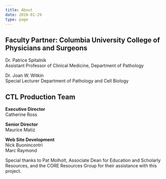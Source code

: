 ```yaml
---
title: About
date: 2018-01-29
type: page
---
```

<div class="pagecontentbody">
<h2>Faculty Partner: Columbia University College of Physicians and Surgeons</h2>

<p>Dr. Patrice Spitalnik<br>
Assistant Professor of Clinical Medicine, Department of Pathology</p>

<p>Dr. Joan W. Witkin<br>
Special Lecturer Department of Pathology and Cell Biology</p>


<h2><span class="caps">CTL</span> Production Team</h2>

<p><b>Executive Director</b><br>
Catherine Ross</p>

<p><b>Senior Director</b><br>
Maurice Matiz</p>

<p><b>Web Site Development</b><br>
Nick Buonincontri<br>
Marc Raymond</p>

<p>Special thanks to Pat Molholt, Associate Dean for Education and Scholarly Resources, and the <span class="caps">CORE</span> Resources Group for their assistance with this project.</p>
</div>
